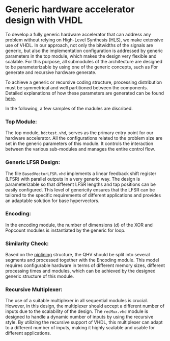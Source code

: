 # Generic hardware accelerator design with VHDL

To develop a fully generic hardware accelerator that can address any problem without relying on High-Level Synthesis (HLS), we make extensive use of VHDL. In our approach, not only the bitwidths of the signals are generic, but also the implementation configuration is addressed by generic parameters in the top module, which makes the design very flexible and scalable. For this purpose, all submodules of the architecture are designed to be parameterizable by using one of the generic concepts, such as For generate and recursive hardware generate.

To achieve a generic or recursive coding structure, processing distribution must be symmetrical and well partitioned between the components. Detailed explanations of how these parameters are generated can be found [here](./generate_config.md).

In the following, a few samples of the madules are discribed.

### Top Module:

The top module, `hdctest.vhd`, serves as the primary entry point for our hardware accelerator. All the configurations related to the problem size are set in the generic parameters of this module. It controls the interaction between the various sub-modules and manages the entire control flow.

### Generic LFSR Design:

The file `BasedVectorLFSR.vhd` implements a linear feedback shift register (LFSR) with parallel outputs in a very generic way. The design is parameterizable so that different LFSR lengths and tap positions can be easily configured. This level of genericity ensures that the LFSR can be tailored to the specific requirements of different applications and provides an adaptable solution for base hypervectors.

### Encoding:

In the encoding module, the number of dimensions (_d_) of the XOR and Popcount modules is instantiated by the generic for loop.

### Similarity Check:
Based on the [piplining](./hardware_over.md) structure, the QHV should be split into several segments and processed together with the Encoding module. This model requires configurable hardware in terms of different memory sizes, different processing times and modules, which can be achieved by the designed generic structure of this module.

### Recursive Multiplexer:

The use of a suitable multiplexer in all sequential modules is crucial. However, in this design, the multiplexer should accept a different number of inputs due to the scalability of the design. The `recMux.vhd` module is designed to handle a dynamic number of inputs by using the recursive style. By utilizing the recursive support of VHDL, this multiplexer can adapt to a different number of inputs, making it highly scalable and usable for different applications.
